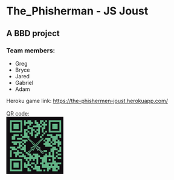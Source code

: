 # The_Phisherman - JS Joust
## A BBD project
### Team members:
- Greg
- Bryce
- Jared
- Gabriel
- Adam

Heroku game link: https://the-phishermen-joust.herokuapp.com/ <br><br>
QR code:<br>
<img src = "./public/images/qrcode.png" width=30% >
